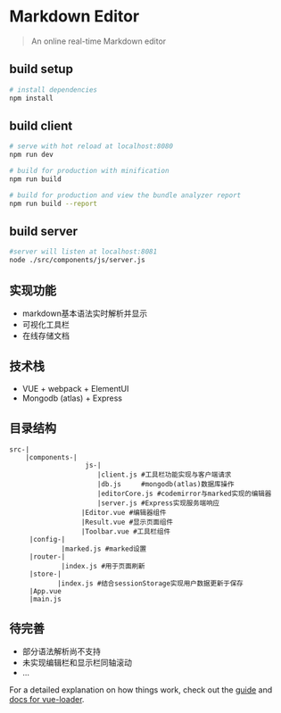# Markdown Editor

> An online real-time Markdown editor

## build setup

``` bash
# install dependencies
npm install
```

## build client
```bash
# serve with hot reload at localhost:8080
npm run dev

# build for production with minification
npm run build

# build for production and view the bundle analyzer report
npm run build --report
```

## build server
```bash
#server will listen at localhost:8081
node ./src/components/js/server.js
```

## 实现功能
+ markdown基本语法实时解析并显示
+ 可视化工具栏
+ 在线存储文档

## 技术栈
+ VUE + webpack + ElementUI
+ Mongodb (atlas) + Express


## 目录结构
```
src-|
    |components-|
                   js-|
                      |client.js #工具栏功能实现与客户端请求
                      |db.js     #mongodb(atlas)数据库操作
                      |editorCore.js #codemirror与marked实现的编辑器
                      |server.js #Express实现服务端响应
                  |Editor.vue #编辑器组件
                  |Result.vue #显示页面组件
                  |Toolbar.vue #工具栏组件
     |config-|
             |marked.js #marked设置
     |router-|
             |index.js #用于页面刷新
     |store-| 
            |index.js #结合sessionStorage实现用户数据更新于保存
     |App.vue
     |main.js
```

## 待完善
+ 部分语法解析尚不支持
+ 未实现编辑栏和显示栏同轴滚动
+ ...



For a detailed explanation on how things work, check out the [guide](http://vuejs-templates.github.io/webpack/) and [docs for vue-loader](http://vuejs.github.io/vue-loader).
